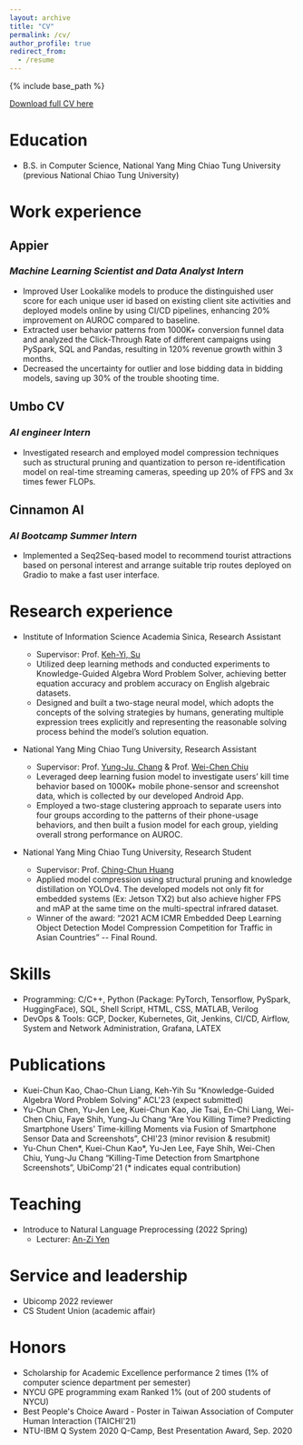```yaml
---
layout: archive
title: "CV"
permalink: /cv/
author_profile: true
redirect_from:
  - /resume
---
```


{% include base_path %}

[Download full CV here](../files/cv.pdf)

Education
======
* B.S. in Computer Science, National Yang Ming Chiao Tung University (previous National Chiao Tung University)

Work experience
======
## **Appier**
### *Machine Learning Scientist and Data Analyst Intern*
  * Improved User Lookalike models to produce the distinguished user score for each unique user id based on existing client site activities and deployed models online by using CI/CD pipelines, enhancing 20% improvement on AUROC compared to baseline.
  * Extracted user behavior patterns from 1000K+ conversion funnel data and analyzed the Click-Through Rate of different campaigns using PySpark, SQL and Pandas, resulting in 120% revenue growth within 3 months.
  * Decreased the uncertainty for outlier and lose bidding data in bidding models, saving up 30% of the trouble shooting time.

## **Umbo CV**
### *AI engineer Intern*
  * Investigated research and employed model compression techniques such as structural pruning and quantization to person re-identification model on real-time streaming cameras, speeding up 20% of FPS and 3x times fewer FLOPs.

## **Cinnamon AI**
### *AI Bootcamp Summer Intern*
  * Implemented a Seq2Seq-based model to recommend tourist attractions based on personal interest and arrange suitable trip routes deployed on Gradio to make a fast user interface.

Research experience
======
* Institute of Information Science Academia Sinica, Research Assistant
  * Supervisor: Prof. [Keh-Yi, Su](https://homepage.iis.sinica.edu.tw/pages/kysu/index_en.html)
  * Utilized deep learning methods and conducted experiments to Knowledge-Guided Algebra Word Problem Solver, achieving better equation accuracy and problem accuracy on English algebraic datasets.
  * Designed and built a two-stage neural model, which adopts the concepts of the solving strategies by humans, generating multiple expression trees explicitly and representing the reasonable solving process behind the model’s solution equation.

* National Yang Ming Chiao Tung University, Research Assistant
  * Supervisor: Prof. [Yung-Ju, Chang](https://www.armuro.info/) & Prof. [Wei-Chen Chiu](https://walonchiu.github.io/)
  * Leveraged deep learning fusion model to investigate users’ kill time behavior based on 1000K+ mobile phone-sensor and screenshot data, which is collected by our developed Android App.
  * Employed a two-stage clustering approach to separate users into four groups according to the patterns of their phone-usage behaviors, and then built a fusion model for each group, yielding overall strong performance on AUROC.

* National Yang Ming Chiao Tung University, Research Student
  * Supervisor: Prof. [Ching-Chun Huang](http://acm.cs.nctu.edu.tw/)
  * Applied model compression using structural pruning and knowledge distillation on YOLOv4. The developed models not only fit for embedded systems (Ex: Jetson TX2) but also achieve higher FPS and mAP at the same time on the multi-spectral infrared dataset.
  * Winner of the award: “2021 ACM ICMR Embedded Deep Learning Object Detection Model Compression Competition for Traffic in Asian Countries” -- Final Round.

Skills
======
* Programming: C/C++, Python (Package: PyTorch, Tensorflow, PySpark, HuggingFace), SQL, Shell Script, HTML, CSS, MATLAB, Verilog
* DevOps & Tools: GCP, Docker, Kubernetes, Git, Jenkins, CI/CD, Airflow, System and Network Administration, Grafana, LATEX

Publications
======
* Kuei-Chun Kao, Chao-Chun Liang, Keh-Yih Su “Knowledge-Guided Algebra Word Problem Solving” ACL'23 (expect submitted)
*	Yu-Chun Chen, Yu-Jen Lee, Kuei-Chun Kao, Jie Tsai, En-Chi Liang, Wei-Chen Chiu, Faye Shih, Yung-Ju Chang “Are You Killing Time? Predicting Smartphone Users’ Time-killing Moments via Fusion of Smartphone Sensor Data and Screenshots”, CHI'23 (minor revision & resubmit) 
*	Yu-Chun Chen*, Kuei-Chun Kao*, Yu-Jen Lee, Faye Shih, Wei-Chen Chiu, Yung-Ju Chang “Killing-Time Detection from Smartphone Screenshots”, UbiComp'21 (* indicates equal contribution)

  
Teaching
======
* Introduce to Natural Language Preprocessing (2022 Spring)
  * Lecturer: [An-Zi Yen](http://nlg.csie.ntu.edu.tw/~azyen/)
  
Service and leadership
======
* Ubicomp 2022 reviewer
* CS Student Union (academic affair)

Honors
======
* Scholarship for Academic Excellence performance 2 times (1% of computer science department per semester)
* NYCU GPE programming exam Ranked 1% (out of 200 students of NYCU)
* Best People's Choice Award - Poster in Taiwan Association of Computer Human Interaction (TAICHI'21)
* NTU-IBM Q System 2020 Q-Camp, Best Presentation Award, Sep. 2020
